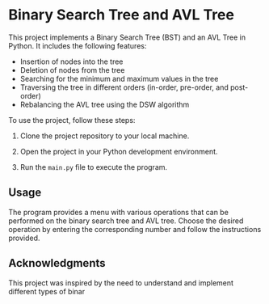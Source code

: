 # Binary Search Tree and AVL Tree

This project implements a Binary Search Tree (BST) and an AVL Tree in Python. It includes the following features:

- Insertion of nodes into the tree
- Deletion of nodes from the tree
- Searching for the minimum and maximum values in the tree
- Traversing the tree in different orders (in-order, pre-order, and post-order)
- Rebalancing the AVL tree using the DSW algorithm

To use the project, follow these steps:

1. Clone the project repository to your local machine.

2. Open the project in your Python development environment.

3. Run the `main.py` file to execute the program.

## Usage

The program provides a menu with various operations that can be performed on the binary search tree and AVL tree. Choose the desired operation by entering the corresponding number and follow the instructions provided.

## Acknowledgments

This project was inspired by the need to understand and implement different types of binar

